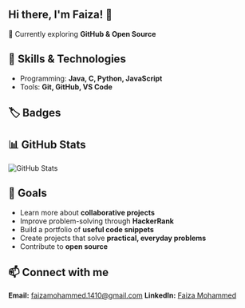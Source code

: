 ## Hi there, I'm Faiza! 👋


🌱 Currently exploring **GitHub & Open Source**


## 🚀 Skills & Technologies  
- Programming: **Java, C, Python, JavaScript**  
- Tools: **Git, GitHub, VS Code**

## 🏷️ Badges


## 📊 GitHub Stats
![GitHub Stats](https://your-app-name.vercel.app/api?username=faizamohammed14&show_icons=true)


## 🎯 Goals  
- Learn more about **collaborative projects**  
- Improve problem-solving through **HackerRank**   
- Build a portfolio of **useful code snippets**
- Create projects that solve **practical, everyday problems**
- Contribute to **open source** 


## 📫 Connect with me
**Email:** faizamohammed.1410@gmail.com
**LinkedIn:** [Faiza Mohammed](https://www.linkedin.com/in/faiza-mohammed-09a5b4358/) 


